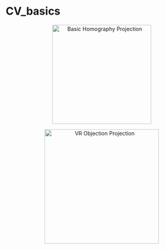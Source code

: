 # CV_basics
<p align="center">
  <img src="img/basic_projection_hw1.gif" alt="Basic Homography Projection" height="260">
<p>

<p align="center">
  <img src="img/VR_hw2.gif" alt="VR Objection Projection" height="300">
<p>
